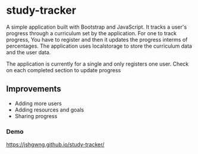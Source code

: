 ﻿# study-tracker
A simple application built with Bootstrap and JavaScript. It tracks a user's progress through a curriculum set by the application.
For one to track progress, You have to register and then it updates the progress interms of percentages. 
The application uses localstorage to store the curriculum data and the user data. 

The application is currently for a single and only registers one user. Check on each completed section to update progress

## Improvements
- Adding more users
- Adding resources and goals
- Sharing progress

### Demo
https://jshgwng.github.io/study-tracker/
